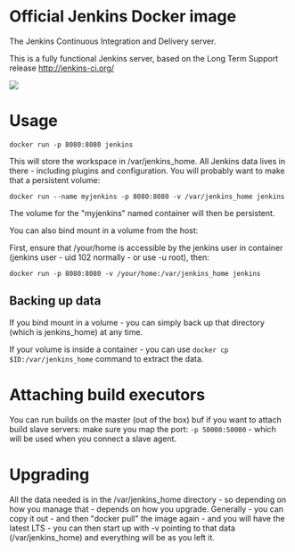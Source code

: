 # Official Jenkins Docker image

The Jenkins Continuous Integration and Delivery server. 

This is a fully functional Jenkins server, based on the Long Term Support release
http://jenkins-ci.org/


<img src="http://jenkins-ci.org/sites/default/files/jenkins_logo.png"/>


# Usage

```
docker run -p 8080:8080 jenkins
```

This will store the workspace in /var/jenkins_home. All Jenkins data lives in there - including plugins and configuration. You will probably want to make that a persistent volume:

```
docker run --name myjenkins -p 8080:8080 -v /var/jenkins_home jenkins
```

The volume for the "myjenkins" named container will then be persistent.

You can also bind mount in a volume from the host: 

First, ensure that /your/home is accessible by the jenkins user in container (jenkins user - uid 102 normally - or use -u root), then: 

```
docker run -p 8080:8080 -v /your/home:/var/jenkins_home jenkins
```

## Backing up data

If you bind mount in a volume - you can simply back up that directory (which is jenkins_home) at any time. 

If your volume is inside a container - you can use ```docker cp $ID:/var/jenkins_home``` command to extract the data. 

# Attaching build executors 

You can run builds on the master (out of the box) buf if you want to attach build slave servers: make sure you map the port: ```-p 50000:50000``` - which will be used when you connect a slave agent.


# Upgrading

All the data needed is in the /var/jenkins_home directory - so depending on how you manage that - depends on how you upgrade. Generally - you can copy it out - and then "docker pull" the image again - and you will have the latest LTS - you can then start up with -v pointing to that data (/var/jenkins_home) and everything will be as you left it. 



